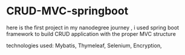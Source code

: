 # CRUD-MVC-springboot
here is the first project in my nanodegree journey , i used spring boot framework to build CRUD application with the proper MVC structure

technologies used:
Mybatis,
Thymeleaf,
Selenium,
Encryption,
